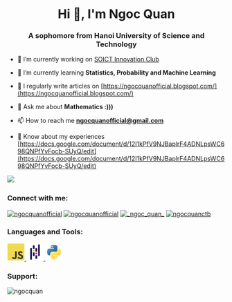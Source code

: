 <h1 align="center">Hi 👋, I'm Ngoc Quan</h1>
<h3 align="center">A sophomore from Hanoi University of Science and Technology</h3>

- 🔭 I’m currently working on [SOICT Innovation Club](https://github.com/SOICTInnovationClub)

- 🌱 I’m currently learning **Statistics, Probability and Machine Learning**

- 📝 I regularly write articles on [https://ngocquanofficial.blogspot.com/](https://ngocquanofficial.blogspot.com/)

- 💬 Ask me about **Mathematics :)))**

- 📫 How to reach me **ngocquanofficial@gmail.com**

- 📄 Know about my experiences [https://docs.google.com/document/d/12I1kPfV9NJBaplrF4ADNLpsWC698QNPfYvFocb-SUyQ/edit](https://docs.google.com/document/d/12I1kPfV9NJBaplrF4ADNLpsWC698QNPfYvFocb-SUyQ/edit)

<img src="https://github-readme-stats.vercel.app/api?username=ngocquanofficial&&show_icons=true&title_color=ffffff&icon_color=bb2acf&text_color=daf7dc&bg_color=151515">

<h3 align="left">Connect with me:</h3>
<p align="left">
<a href="https://linkedin.com/in/ngocquanofficial" target="blank"><img align="center" src="https://raw.githubusercontent.com/rahuldkjain/github-profile-readme-generator/master/src/images/icons/Social/linked-in-alt.svg" alt="ngocquanofficial" height="30" width="40" /></a>
<a href="https://fb.com/ngocquanofficial" target="blank"><img align="center" src="https://raw.githubusercontent.com/rahuldkjain/github-profile-readme-generator/master/src/images/icons/Social/facebook.svg" alt="ngocquanofficial" height="30" width="40" /></a>
<a href="https://instagram.com/_ngoc_quan_" target="blank"><img align="center" src="https://raw.githubusercontent.com/rahuldkjain/github-profile-readme-generator/master/src/images/icons/Social/instagram.svg" alt="_ngoc_quan_" height="30" width="40" /></a>
<a href="https://codeforces.com/profile/ngocquanctb" target="blank"><img align="center" src="https://raw.githubusercontent.com/rahuldkjain/github-profile-readme-generator/master/src/images/icons/Social/codeforces.svg" alt="ngocquanctb" height="30" width="40" /></a>
</p>

<h3 align="left">Languages and Tools:</h3>
<p align="left"> <a href="https://developer.mozilla.org/en-US/docs/Web/JavaScript" target="_blank" rel="noreferrer"> <img src="https://raw.githubusercontent.com/devicons/devicon/master/icons/javascript/javascript-original.svg" alt="javascript" width="40" height="40"/> </a> <a href="https://pandas.pydata.org/" target="_blank" rel="noreferrer"> <img src="https://raw.githubusercontent.com/devicons/devicon/2ae2a900d2f041da66e950e4d48052658d850630/icons/pandas/pandas-original.svg" alt="pandas" width="40" height="40"/> </a> <a href="https://www.python.org" target="_blank" rel="noreferrer"> <img src="https://raw.githubusercontent.com/devicons/devicon/master/icons/python/python-original.svg" alt="python" width="40" height="40"/> </a> </p>

<h3 align="left">Support:</h3>
<p><a href="https://www.buymeacoffee.com/ngocquan"> <img align="left" src="https://cdn.buymeacoffee.com/buttons/v2/default-yellow.png" height="50" width="210" alt="ngocquan" /></a></p><br><br>

